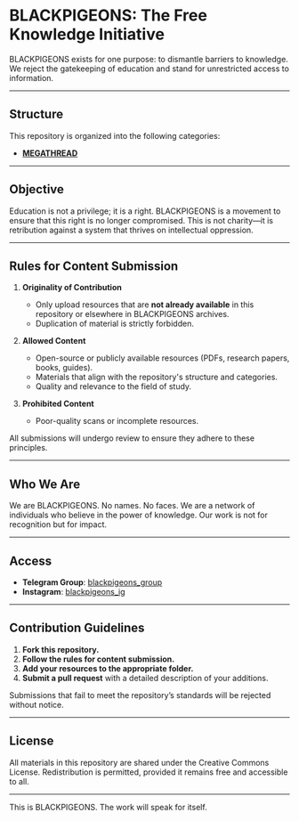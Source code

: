 # BLACKPIGEONS: The Free Knowledge Initiative  

BLACKPIGEONS exists for one purpose: to dismantle barriers to knowledge. We reject the gatekeeping of education and stand for unrestricted access to information.  

---  

## Structure  
This repository is organized into the following categories:  

- **[MEGATHREAD](./MEGATHREAD)** 

---  

## Objective  
Education is not a privilege; it is a right. BLACKPIGEONS is a movement to ensure that this right is no longer compromised. This is not charity—it is retribution against a system that thrives on intellectual oppression.  

---  

## Rules for Content Submission  

1. **Originality of Contribution**  
   - Only upload resources that are **not already available** in this repository or elsewhere in BLACKPIGEONS archives.  
   - Duplication of material is strictly forbidden.  

2. **Allowed Content**  
   - Open-source or publicly available resources (PDFs, research papers, books, guides).  
   - Materials that align with the repository's structure and categories.  
   - Quality and relevance to the field of study.  

3. **Prohibited Content** 
   - Poor-quality scans or incomplete resources.  

All submissions will undergo review to ensure they adhere to these principles.  

---  

## Who We Are  
We are BLACKPIGEONS. No names. No faces. We are a network of individuals who believe in the power of knowledge. Our work is not for recognition but for impact.  

---  

## Access  
- **Telegram Group**: [blackpigeons_group](https://t.me/your-group-link)  
- **Instagram**: [blackpigeons_ig](https://instagram.com/your-ig-handle)  

---  

## Contribution Guidelines  

1. **Fork this repository.**  
2. **Follow the rules for content submission.**  
3. **Add your resources to the appropriate folder.**  
4. **Submit a pull request** with a detailed description of your additions.  

Submissions that fail to meet the repository’s standards will be rejected without notice.  

---  

## License  
All materials in this repository are shared under the Creative Commons License. Redistribution is permitted, provided it remains free and accessible to all.  

---  

This is BLACKPIGEONS. The work will speak for itself.  
